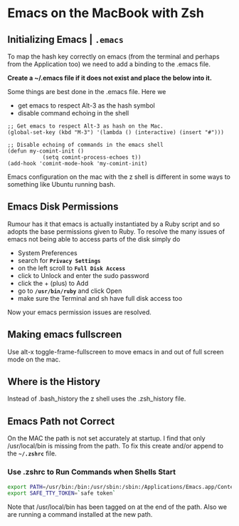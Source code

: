 
# Emacs on the MacBook with Zsh

## Initializing Emacs | `.emacs`

To map the hash key correctly on emacs (from the terminal and perhaps from the Application too) we need to add a binding to the .emacs file.

**Create a ~/.emacs file if it does not exist and place the below into it.**

Some things are best done in the .emacs file. Here we

- get emacs to respect Alt-3 as the hash symbol
- disable command echoing in the shell

```
;; Get emacs to respect Alt-3 as hash on the Mac.
(global-set-key (kbd "M-3") '(lambda () (interactive) (insert "#")))

;; Disable echoing of commands in the emacs shell
(defun my-comint-init ()
           (setq comint-process-echoes t))
(add-hook 'comint-mode-hook 'my-comint-init)
```

Emacs configuration on the mac with the z shell is different in some ways to something like Ubuntu running bash.

## Emacs Disk Permissions

Rumour has it that emacs is actually instantiated by a Ruby script and so adopts the base permissions given to Ruby. To resolve the many issues of emacs not being able to access parts of the disk simply do

- System Preferences
- search for **`Privacy Settings`**
- on the left scroll to **`Full Disk Access`**
- click to Unlock and enter the sudo password
- click the + (plus) to Add
- go to **`/usr/bin/ruby`** and click Open
- make sure the Terminal and sh have full disk access too

Now your emacs permission issues are resolved.


## Making emacs fullscreen

Use alt-x toggle-frame-fullscreen to move emacs in and out of full screen mode on the mac.


## Where is the History

Instead of .bash_history the z shell uses the .zsh_history file.

## Emacs Path not Correct

On the MAC the path is not set accurately at startup. I find that only /usr/local/bin is missing from the path. To fix this create and/or append to the **`~/.zshrc`** file.

### Use .zshrc to Run Commands when Shells Start

``` sh
export PATH=/usr/bin:/bin:/usr/sbin:/sbin:/Applications/Emacs.app/Contents/MacOS/bin-x86_64-10_14:/Applications/Emacs.app/Contents/MacOS/libexec-x86_64-10_14:/usr/local/bin
export SAFE_TTY_TOKEN=`safe token`
```

Note that /usr/local/bin has been tagged on at the end of the path. Also we are running a command installed at the new path.
